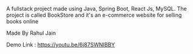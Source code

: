 A fullstack project made using Java, Spring Boot, React Js, MySQL.
The project is called BookStore and it's an e-commerce website for selling books online

Made By Rahul Jain

Demo Link : https://youtu.be/6j87SWNIBBY